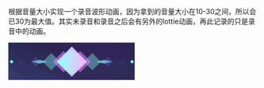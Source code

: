 根据音量大小实现一个录音波形动画，因为拿到的音量大小在10-30之间，所以会已30为最大值。其实未录音和录音之后会有另外的lottie动画，再此记录的只是录音中的动画。

![效果图](https://github.com/waterXu/RecordingAnimation/blob/master/test.gif)
